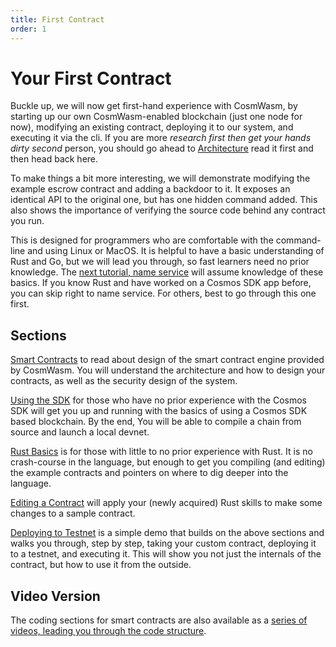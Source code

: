 ```yaml
---
title: First Contract
order: 1
---
```


# Your First Contract

Buckle up, we will now get first-hand experience with CosmWasm,
by starting up our own CosmWasm-enabled blockchain (just one node for now), modifying
an existing contract, deploying it to our system, and executing it via the cli. If you are more *research first then get your hands dirty second* person, you should go ahead to [Architecture](../architecture/multichain.md) read it first and then head back here.

To make things a bit more interesting, we will demonstrate modifying the example
escrow contract and adding a backdoor to it. It exposes an identical API to the 
original one, but has one hidden command added. This also shows the importance of
verifying the source code behind any contract you run.

This is designed for programmers who are comfortable with the command-line and using
Linux or MacOS. It is helpful to have a basic understanding
of Rust and Go, but we will lead you through, so fast learners need no prior knowledge.
The [next tutorial, name service](../name-service/intro) will assume knowledge of these basics.
If you know Rust and have worked on a Cosmos SDK app before, you can skip right to name service.
For others, best to go through this one first.

## Sections

[Smart Contracts](./smart-contracts) to read about design of the smart contract engine provided by CosmWasm. You will understand the architecture and how to design your contracts, as well as the security design of the system.

[Using the SDK](./using-the-sdk) for those who have no prior experience with the Cosmos SDK will get you up and running with the basics of using a Cosmos SDK based blockchain. By the end, You will be able to compile a chain from source and launch a local devnet.

[Rust Basics](./rust-basics) is for those with little to no prior experience with Rust. It is no crash-course in the language, but enough to get you compiling (and editing) the example contracts and pointers on where to dig deeper into the language.

[Editing a Contract](./editing-escrow-contract) will apply your (newly acquired) Rust skills to make some changes to a sample contract.

[Deploying to Testnet](./first-demo) is a simple demo that builds on the above sections and walks you through, step by step, taking your custom contract, deploying it to a testnet, and executing it. This will show you not just the internals of the contract, but how to use it from the outside.

## Video Version

The coding sections for smart contracts are also available as a [series of videos, leading you through the code structure](https://vimeo.com/showcase/6671477).
